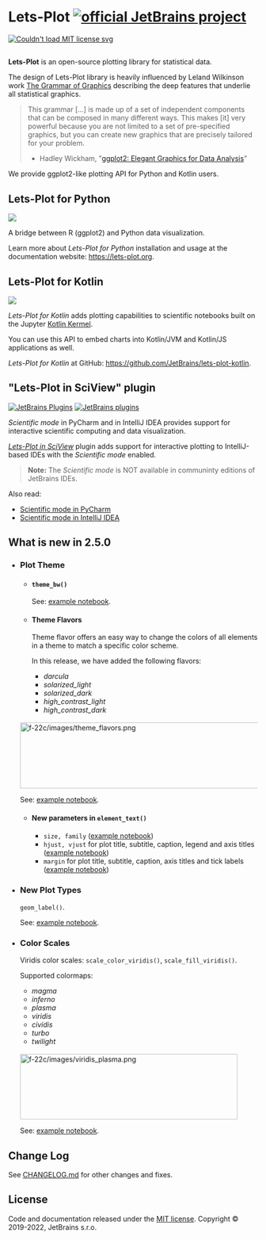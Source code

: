 # Lets-Plot  [![official JetBrains project](http://jb.gg/badges/official-flat-square.svg)](https://confluence.jetbrains.com/display/ALL/JetBrains+on+GitHub)

<a href="https://raw.githubusercontent.com/JetBrains/lets-plot/master/LICENSE">
  <img src="https://img.shields.io/badge/License-MIT-yellow.svg" alt="Couldn't load MIT license svg"/>
</a>

##

**Lets-Plot** is an open-source plotting library for statistical data. 

The design of Lets-Plot library is heavily influenced by Leland Wilkinson work [The Grammar of Graphics](https://www.goodreads.com/book/show/2549408.The_Grammar_of_Graphics) describing the deep features that underlie all statistical graphics.

> This grammar [...] is made up of a set of independent components that can be composed in many different ways. This makes [it] very powerful because you are not limited to a set of pre-specified graphics, but you can create new graphics that are precisely tailored for your problem.
> - Hadley Wickham, "[ggplot2: Elegant Graphics for Data Analysis](https://ggplot2-book.org/index.html)"

We provide ggplot2-like plotting API for Python and Kotlin users. 


## Lets-Plot for Python

<a href="https://pypi.org/project/lets-plot/">
  <img src="https://badge.fury.io/py/lets-plot.svg"/>
</a>

A bridge between R (ggplot2) and Python data visualization.

Learn more about *Lets-Plot for Python* installation and usage at the documentation website: https://lets-plot.org.          


## Lets-Plot for Kotlin

<a href="https://github.com/JetBrains/lets-plot-kotlin/releases/latest">
  <img src="https://img.shields.io/github/v/release/JetBrains/lets-plot-kotlin"/>
</a>

*Lets-Plot for Kotlin* adds plotting capabilities to scientific notebooks built on the Jupyter [Kotlin Kermel](https://github.com/Kotlin/kotlin-jupyter).

You can use this API to embed charts into Kotlin/JVM and Kotlin/JS applications as well.

*Lets-Plot for Kotlin* at GitHub: https://github.com/JetBrains/lets-plot-kotlin.

## "Lets-Plot in SciView" plugin

[![JetBrains Plugins](https://img.shields.io/jetbrains/plugin/v/14379-lets-plot-in-sciview.svg)](http://plugins.jetbrains.com/plugin/14379-lets-plot-in-sciview)
[![JetBrains plugins](https://img.shields.io/jetbrains/plugin/d/14379-lets-plot-in-sciview.svg)](http://plugins.jetbrains.com/plugin/14379-lets-plot-in-sciview)

*Scientific mode* in PyCharm and in IntelliJ IDEA provides support for interactive scientific computing and data visualization.

[*Lets-Plot in SciView*](https://plugins.jetbrains.com/plugin/14379-lets-plot-in-sciview) plugin adds 
support for interactive plotting to IntelliJ-based IDEs with the *Scientific mode* enabled.
 
>
> **Note:** The *Scientific mode* is NOT available in communinty editions of JetBrains IDEs. 
>

Also read:

- [Scientific mode in PyCharm](https://www.jetbrains.com/help/pycharm/matplotlib-support.html)
- [Scientific mode in IntelliJ IDEA](https://www.jetbrains.com/help/idea/matplotlib-support.html)


## What is new in 2.5.0

- ### Plot Theme

  - #### `theme_bw()`

    See: [example notebook](https://nbviewer.jupyter.org/github/JetBrains/lets-plot/blob/master/docs/f-22c/theme_bw.ipynb).
                         
  - #### Theme Flavors
    
    Theme flavor offers an easy way to change the colors of all elements in a theme to match a specific color scheme.

    In this release, we have added the following flavors: 
    - _darcula_
    - _solarized_light_
    - _solarized_dark_
    - _high_contrast_light_
    - _high_contrast_dark_
               
  <br>
  <img src="https://raw.githubusercontent.com/JetBrains/lets-plot/master/docs/f-22c/images/theme_flavors.png" alt="f-22c/images/theme_flavors.png" width="1000" height="133">

  See: [example notebook](https://nbviewer.jupyter.org/github/JetBrains/lets-plot/blob/master/docs/f-22c/theme_flavors.ipynb).

  - #### New parameters in `element_text()`
    - `size, family`
      ([example notebook](https://nbviewer.jupyter.org/github/JetBrains/lets-plot/blob/master/docs/f-22c/font_size_and_family.ipynb))
    - `hjust, vjust` for plot title, subtitle, caption, legend and axis titles
      ([example notebook](https://nbviewer.jupyter.org/github/JetBrains/lets-plot/blob/master/docs/f-22c/hjust_vjust.ipynb))
    - `margin` for plot title, subtitle, caption, axis titles and tick labels
      ([example notebook](https://nbviewer.jupyter.org/github/JetBrains/lets-plot/blob/master/docs/f-22c/text_margins.ipynb))

- ### New Plot Types

    `geom_label()`.

    See: [example notebook](https://nbviewer.jupyter.org/github/JetBrains/lets-plot/blob/master/docs/f-22c/geom_label.ipynb).

- ### Color Scales

    Viridis color scales: `scale_color_viridis()`, `scale_fill_viridis()`.

    Supported colormaps:
    - _magma_
    - _inferno_
    - _plasma_
    - _viridis_
    - _cividis_
    - _turbo_
    - _twilight_    

  <br>
  <img src="https://raw.githubusercontent.com/JetBrains/lets-plot/master/docs/f-22c/images/viridis_plasma.png" alt="f-22c/images/viridis_plasma.png" width="439" height="132">

  See: [example notebook](https://nbviewer.jupyter.org/github/JetBrains/lets-plot/blob/master/docs/f-22c/colors_viridis.ipynb).


## Change Log

See [CHANGELOG.md](https://github.com/JetBrains/lets-plot/blob/master/CHANGELOG.md) for other changes and fixes.


## License

Code and documentation released under the [MIT license](https://github.com/JetBrains/lets-plot/blob/master/LICENSE).
Copyright © 2019-2022, JetBrains s.r.o.